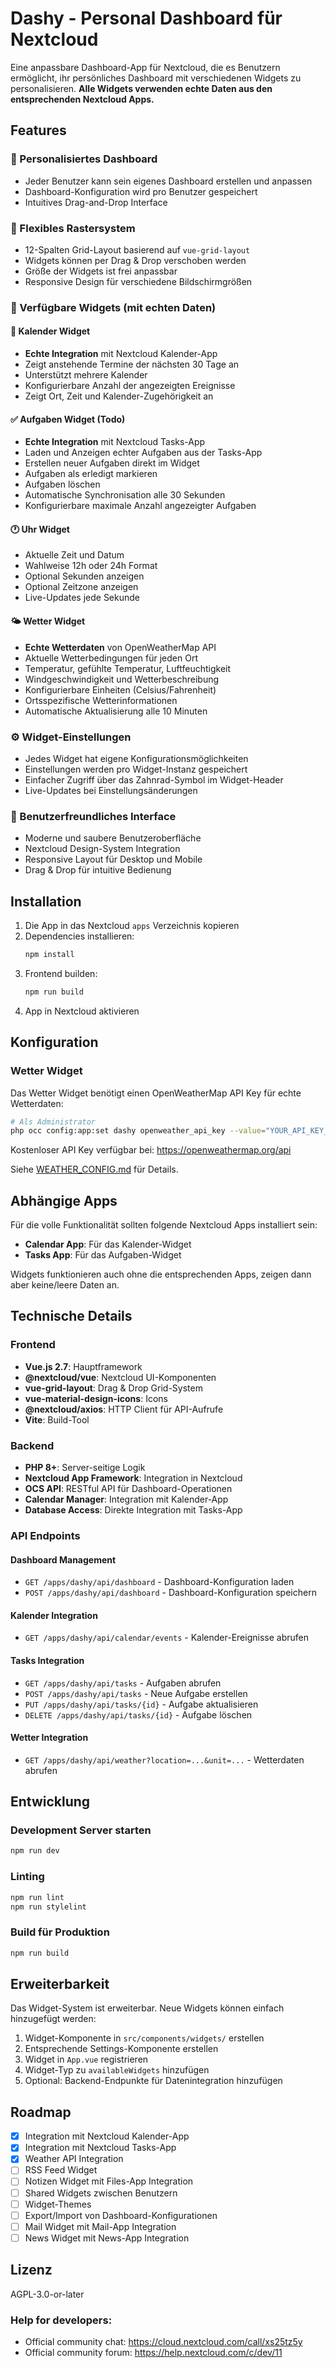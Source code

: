 # Dashy - Personal Dashboard für Nextcloud

Eine anpassbare Dashboard-App für Nextcloud, die es Benutzern ermöglicht, ihr persönliches Dashboard mit verschiedenen Widgets zu personalisieren. **Alle Widgets verwenden echte Daten aus den entsprechenden Nextcloud Apps.**

## Features

### 🎯 Personalisiertes Dashboard
- Jeder Benutzer kann sein eigenes Dashboard erstellen und anpassen
- Dashboard-Konfiguration wird pro Benutzer gespeichert
- Intuitives Drag-and-Drop Interface

### 📐 Flexibles Rastersystem
- 12-Spalten Grid-Layout basierend auf `vue-grid-layout`
- Widgets können per Drag & Drop verschoben werden
- Größe der Widgets ist frei anpassbar
- Responsive Design für verschiedene Bildschirmgrößen

### 🧩 Verfügbare Widgets (mit echten Daten)

#### 📅 Kalender Widget
- **Echte Integration** mit Nextcloud Kalender-App
- Zeigt anstehende Termine der nächsten 30 Tage an
- Unterstützt mehrere Kalender
- Konfigurierbare Anzahl der angezeigten Ereignisse
- Zeigt Ort, Zeit und Kalender-Zugehörigkeit an

#### ✅ Aufgaben Widget (Todo)
- **Echte Integration** mit Nextcloud Tasks-App
- Laden und Anzeigen echter Aufgaben aus der Tasks-App
- Erstellen neuer Aufgaben direkt im Widget
- Aufgaben als erledigt markieren
- Aufgaben löschen
- Automatische Synchronisation alle 30 Sekunden
- Konfigurierbare maximale Anzahl angezeigter Aufgaben

#### 🕐 Uhr Widget
- Aktuelle Zeit und Datum
- Wahlweise 12h oder 24h Format
- Optional Sekunden anzeigen
- Optional Zeitzone anzeigen
- Live-Updates jede Sekunde

#### 🌤️ Wetter Widget
- **Echte Wetterdaten** von OpenWeatherMap API
- Aktuelle Wetterbedingungen für jeden Ort
- Temperatur, gefühlte Temperatur, Luftfeuchtigkeit
- Windgeschwindigkeit und Wetterbeschreibung
- Konfigurierbare Einheiten (Celsius/Fahrenheit)
- Ortsspezifische Wetterinformationen
- Automatische Aktualisierung alle 10 Minuten

### ⚙️ Widget-Einstellungen
- Jedes Widget hat eigene Konfigurationsmöglichkeiten
- Einstellungen werden pro Widget-Instanz gespeichert
- Einfacher Zugriff über das Zahnrad-Symbol im Widget-Header
- Live-Updates bei Einstellungsänderungen

### 🎨 Benutzerfreundliches Interface
- Moderne und saubere Benutzeroberfläche
- Nextcloud Design-System Integration
- Responsive Layout für Desktop und Mobile
- Drag & Drop für intuitive Bedienung

## Installation

1. Die App in das Nextcloud `apps` Verzeichnis kopieren
2. Dependencies installieren:
   ```bash
   npm install
   ```
3. Frontend builden:
   ```bash
   npm run build
   ```
4. App in Nextcloud aktivieren

## Konfiguration

### Wetter Widget
Das Wetter Widget benötigt einen OpenWeatherMap API Key für echte Wetterdaten:

```bash
# Als Administrator
php occ config:app:set dashy openweather_api_key --value="YOUR_API_KEY_HERE"
```

Kostenloser API Key verfügbar bei: https://openweathermap.org/api

Siehe [WEATHER_CONFIG.md](./WEATHER_CONFIG.md) für Details.

## Abhängige Apps

Für die volle Funktionalität sollten folgende Nextcloud Apps installiert sein:

- **Calendar App**: Für das Kalender-Widget
- **Tasks App**: Für das Aufgaben-Widget

Widgets funktionieren auch ohne die entsprechenden Apps, zeigen dann aber keine/leere Daten an.

## Technische Details

### Frontend
- **Vue.js 2.7**: Hauptframework
- **@nextcloud/vue**: Nextcloud UI-Komponenten
- **vue-grid-layout**: Drag & Drop Grid-System
- **vue-material-design-icons**: Icons
- **@nextcloud/axios**: HTTP Client für API-Aufrufe
- **Vite**: Build-Tool

### Backend
- **PHP 8+**: Server-seitige Logik
- **Nextcloud App Framework**: Integration in Nextcloud
- **OCS API**: RESTful API für Dashboard-Operationen
- **Calendar Manager**: Integration mit Kalender-App
- **Database Access**: Direkte Integration mit Tasks-App

### API Endpoints

#### Dashboard Management
- `GET /apps/dashy/api/dashboard` - Dashboard-Konfiguration laden
- `POST /apps/dashy/api/dashboard` - Dashboard-Konfiguration speichern

#### Kalender Integration
- `GET /apps/dashy/api/calendar/events` - Kalender-Ereignisse abrufen

#### Tasks Integration
- `GET /apps/dashy/api/tasks` - Aufgaben abrufen
- `POST /apps/dashy/api/tasks` - Neue Aufgabe erstellen
- `PUT /apps/dashy/api/tasks/{id}` - Aufgabe aktualisieren
- `DELETE /apps/dashy/api/tasks/{id}` - Aufgabe löschen

#### Wetter Integration
- `GET /apps/dashy/api/weather?location=...&unit=...` - Wetterdaten abrufen

## Entwicklung

### Development Server starten
```bash
npm run dev
```

### Linting
```bash
npm run lint
npm run stylelint
```

### Build für Produktion
```bash
npm run build
```

## Erweiterbarkeit

Das Widget-System ist erweiterbar. Neue Widgets können einfach hinzugefügt werden:

1. Widget-Komponente in `src/components/widgets/` erstellen
2. Entsprechende Settings-Komponente erstellen
3. Widget in `App.vue` registrieren
4. Widget-Typ zu `availableWidgets` hinzufügen
5. Optional: Backend-Endpunkte für Datenintegration hinzufügen

## Roadmap

- [x] Integration mit Nextcloud Kalender-App
- [x] Integration mit Nextcloud Tasks-App
- [x] Weather API Integration
- [ ] RSS Feed Widget
- [ ] Notizen Widget mit Files-App Integration
- [ ] Shared Widgets zwischen Benutzern
- [ ] Widget-Themes
- [ ] Export/Import von Dashboard-Konfigurationen
- [ ] Mail Widget mit Mail-App Integration
- [ ] News Widget mit News-App Integration

## Lizenz

AGPL-3.0-or-later

### Help for developers:

- Official community chat: https://cloud.nextcloud.com/call/xs25tz5y
- Official community forum: https://help.nextcloud.com/c/dev/11
